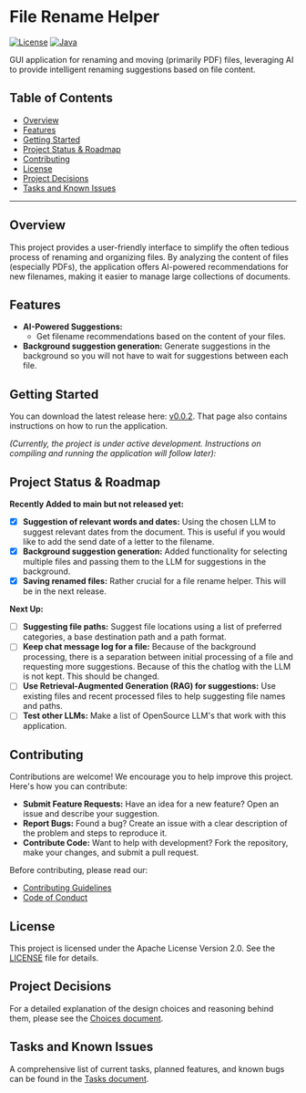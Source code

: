 # File Rename Helper

[![License](https://img.shields.io/badge/License-Apache%202.0-blue.svg)](LICENSE.md)
[![Java](https://img.shields.io/badge/Java-21-orange.svg)](#)

GUI application for renaming and moving (primarily PDF) files, leveraging AI to provide intelligent renaming suggestions based on file content.

## Table of Contents

*   [Overview](#overview)
*   [Features](#features)
*   [Getting Started](#getting-started)
*   [Project Status & Roadmap](#project-status-roadmap)
*   [Contributing](#contributing)
*   [License](#license)
*   [Project Decisions](#project-decisions)
*   [Tasks and Known Issues](#tasks-and-known-issues)

---

## Overview

This project provides a user-friendly interface to simplify the often tedious process of renaming and organizing files.  By analyzing the content of files (especially PDFs), the application offers AI-powered recommendations for new filenames, making it easier to manage large collections of documents.

## Features

*   **AI-Powered Suggestions:**
    * Get filename recommendations based on the content of your files.
*   **Background suggestion generation:**  Generate suggestions in the background so you will not have to wait for suggestions between each file.

## Getting Started
You can download the latest release here: [v0.0.2](https://github.com/koen-mulder/file-rename-helper/releases/tag/v0.0.2). That page also contains instructions on how to run the application.

*(Currently, the project is under active development. Instructions on compiling and running the application will follow later):*

## Project Status & Roadmap

**Recently Added to main but not released yet:**

- [x]  **Suggestion of relevant words and dates:** Using the chosen LLM to suggest relevant dates from the document. This is useful if you would like to add the send date of a letter to the filename.
- [x]  **Background suggestion generation:** Added functionality for selecting multiple files and passing them to the LLM for suggestions in the background.
- [x] **Saving renamed files:** Rather crucial for a file rename helper. This will be in the next release.

**Next Up:**
- [ ] **Suggesting file paths:** Suggest file locations using a list of preferred categories, a base destination path and a path format.
- [ ] **Keep chat message log for a file:** Because of the background processing, there is a separation between initial processing of a file and requesting more suggestions. Because of this the chatlog with the LLM is not kept. This should be changed.
- [ ] **Use Retrieval-Augmented Generation (RAG) for suggestions:** Use existing files and recent processed files to help suggesting file names and paths.
- [ ] **Test other LLMs:** Make a list of OpenSource LLM's that work with this application.

## Contributing

Contributions are welcome!  We encourage you to help improve this project.  Here's how you can contribute:

*   **Submit Feature Requests:**  Have an idea for a new feature?  Open an issue and describe your suggestion.
*   **Report Bugs:**  Found a bug?  Create an issue with a clear description of the problem and steps to reproduce it.
*   **Contribute Code:**  Want to help with development?  Fork the repository, make your changes, and submit a pull request.

Before contributing, please read our:

*   [Contributing Guidelines](/docs/CONTRIBUTING.md)
*   [Code of Conduct](/docs/CODE_OF_CONDUCT.md)

## License

This project is licensed under the Apache License Version 2.0.  See the [LICENSE](/docs/LICENSE.md) file for details.

## Project Decisions

For a detailed explanation of the design choices and reasoning behind them, please see the [Choices document](/docs/choices.md).

## Tasks and Known Issues

A comprehensive list of current tasks, planned features, and known bugs can be found in the [Tasks document](/docs/tasks.md).
